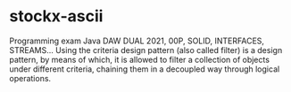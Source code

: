 # stockx-ascii
Programming exam Java DAW DUAL 2021, 00P, SOLID, INTERFACES, STREAMS...
Using the criteria design pattern (also called filter) is a design pattern, by means of which, it is allowed to filter a collection of objects under different criteria, chaining them in a decoupled way through logical operations.
